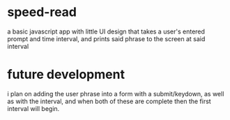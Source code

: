 # speed-read
a basic javascript app with little UI design that takes a user's entered prompt and time interval, and prints said phrase to the screen at said interval


# future development
i plan on adding the user phrase into a form with a submit/keydown, as well as with the interval, and when both of these are complete then the first interval will begin.
